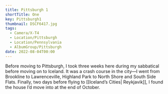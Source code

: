 ```yaml
---
title: Pittsburgh 1
shortTitle: One
key: Pittsburgh1
thumbnail: DSCF6417.jpg
tags:
  - Camera/X-T4
  - Location/Pittsburgh
  - Location/Pennsylvania
  - AlbumGroup/Pittsburgh
date: 2022-08-04T00:00
---
```

Before moving to Pittsburgh, I took three weeks here during my sabbatical before moving on to Iceland. It was a crash course in the city—I went from Brookline to Lawrenceville, Highland Park to North Shore and South Side Flats. Finally, two days before flying to [[Iceland’s Cities| Reykjavik]], I found the house I’d move into at the end of October.
